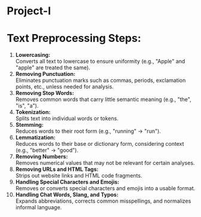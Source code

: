 # Project-I
# Text Preprocessing Steps:
1. **Lowercasing:**  
   Converts all text to lowercase to ensure uniformity (e.g., "Apple" and "apple" are treated the same).
2. **Removing Punctuation:**  
   Eliminates punctuation marks such as commas, periods, exclamation points, etc., unless needed for analysis.
3. **Removing Stop Words:**  
   Removes common words that carry little semantic meaning (e.g., "the", "is", "a").
4. **Tokenization:**  
   Splits text into individual words or tokens.
5. **Stemming:**  
   Reduces words to their root form (e.g., "running" → "run").
6. **Lemmatization:**  
   Reduces words to their base or dictionary form, considering context (e.g., "better" → "good").
7. **Removing Numbers:**  
   Removes numerical values that may not be relevant for certain analyses.
8. **Removing URLs and HTML Tags:**  
   Strips out website links and HTML code fragments.
9. **Handling Special Characters and Emojis:**  
   Removes or converts special characters and emojis into a usable format.
10. **Handling Chat Words, Slang, and Typos:**  
    Expands abbreviations, corrects common misspellings, and normalizes informal language.
